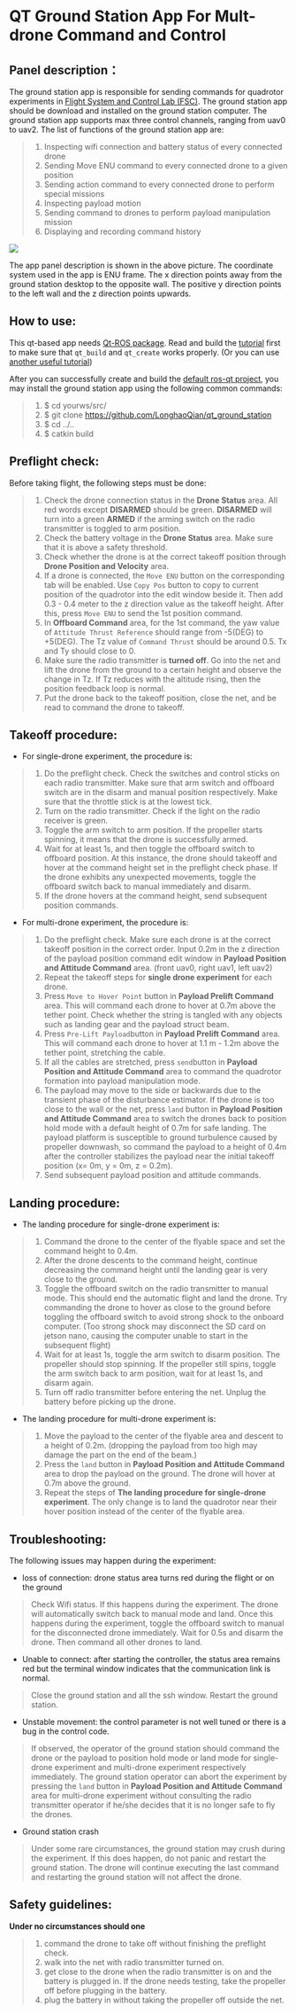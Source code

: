 # QT Ground Station App For Mult-drone Command and Control

## Panel description：

The ground station app is responsible for sending commands for quadrotor experiments in [Flight System and Control Lab (FSC)](https://www.flight.utias.utoronto.ca/fsc/index.php/payload/). 
The ground station app should be download and installed on the ground station computer.  The ground station app supports max three control channels, ranging from uav0 to uav2. The list of  functions of the ground station app are:
> 1. Inspecting wifi connection and battery status of every connected drone
> 2. Sending Move ENU command to every connected drone to a given position
> 3. Sending action command to every connected drone to perform special missions
> 4. Inspecting payload motion
> 5. Sending command to drones to perform payload manipulation mission
> 5. Displaying and recording command history

<img src="image/panel.PNG">

The app panel description is shown in the above picture.  The coordinate system used in the app is ENU frame. The x direction points away from the ground station desktop to the opposite wall. The positive y direction points to the left wall and the z direction points upwards.  

## How to use:

This qt-based app needs [Qt-ROS package](http://wiki.ros.org/qt_ros?distro=kinetic). Read and build the [tutorial](http://wiki.ros.org/qt_ros/Tutorials) first to make sure that `qt_build` and `qt_create` works properly.  (Or you can use [another useful tutorial](https://www.cnblogs.com/casperwin/p/6206193.html))

After you can successfully create and build the [default ros-qt project](http://wiki.ros.org/qt_create/Tutorials/Qt%20App%20Templates), you may install the ground station app using the following common commands:

> 1. $ cd yourws/src/
> 2. $ git clone https://github.com/LonghaoQian/qt_ground_station
> 3. $ cd ../..
> 4. $ catkin build

## Preflight check:

Before taking flight, the following steps must be done:

>1.  Check the drone connection status in the **Drone Status** area. All red words except **DISARMED** should be green.  **DISARMED** will turn into a green **ARMED** if the arming switch on the radio transmitter is toggled to arm position. 
>2. Check the battery voltage in the **Drone Status** area. Make sure that it is above a safety threshold. 
>3. Check whether the drone is at the correct takeoff position through **Drone Position and Velocity** area. 
>4. If a drone is connected, the  `Move ENU`  button on the corresponding tab will be enabled.  Use `Copy Pos` button to copy to current position of the quadrotor into the edit window beside it. Then add 0.3 - 0.4 meter to the z direction value as the takeoff height.  After this, press `Move ENU` to send the 1st position command. 
>5.  In **Offboard Command** area, for the 1st command, the yaw value of `Attitude Thrust Reference`  should range from -5(DEG) to +5(DEG). The Tz value of `Command Thrust` should be around 0.5. Tx and Ty should close to 0. 
>6. Make sure the radio transmitter is **turned off**. Go into the net and lift the drone from the ground to a certain height and observe the change in Tz. If Tz reduces with the altitude rising, then the position feedback loop is normal.  
>7. Put the drone back to the takeoff position, close the net, and be read to command the drone to takeoff. 

## Takeoff procedure:

- For single-drone experiment, the procedure is:

>1. Do the preflight check. Check the switches and control sticks on each radio transmitter. Make sure that arm switch and offboard switch are in the disarm and manual position respectively. Make sure that the throttle stick is at the lowest tick. 
>2. Turn on the radio transmitter. Check if the light on the radio receiver is green. 
>3. Toggle the arm switch to arm position. If the propeller starts spinning, it means that the drone is successfully armed. 
>4.  Wait for at least 1s,  and then toggle the offboard switch to offboard position. At this instance, the drone should takeoff and hover at the command height set in the preflight check phase. If the drone exhibits any unexpected movements, toggle the offboard switch back to manual immediately and disarm. 
>5. If the drone hovers at the command height, send subsequent position commands.

- For multi-drone experiment, the procedure is:

>1. Do the preflight check. Make sure each drone is at the correct takeoff position in the correct order. Input 0.2m in the z direction of the payload position command edit window in **Payload Position and Attitude Command** area.  (front uav0, right uav1, left uav2) 
>2. Repeat the takeoff steps for **single drone experiment** for each drone.
>3. Press `Move to Hover Point` button in  **Payload Prelift Command** area. This will command each drone to hover at 0.7m above the tether point. Check whether the string is tangled with any objects such as landing gear and the payload struct beam.  
>4. Press `Pre-Lift Payload`button in **Payload Prelift Command** area. This will command each drone to hover at 1.1 m - 1.2m above the tether point, stretching the cable. 
> 5. If all the cables are stretched,  press `send`button in  **Payload Position and Attitude Command** area to command the quadrotor formation into payload manipulation mode.
> 6. The payload may move to the side or backwards due to the transient phase of the disturbance estimator. If the drone is too close to the wall or the net, press `land` button in  **Payload Position and Attitude Command** area to switch the drones back to position hold mode with a default height of 0.7m for safe landing. The payload platform is susceptible to ground turbulence caused by propeller downwash, so command the payload to a height of 0.4m after the controller stabilizes the payload near the initial takeoff position (x= 0m, y = 0m, z = 0.2m).
> 6. Send subsequent payload position and attitude commands.


##  Landing procedure:

- The landing procedure for single-drone experiment is:

>1. Command the drone to the center of the flyable space and set the command height to 0.4m.
> 2. After the drone descents to the command height, continue decreasing the command height until the landing gear is very close to the ground. 
> 3. Toggle the offboard switch on the radio transmitter to manual mode. This should end the automatic flight and land the drone. Try commanding the drone to hover as close to the ground before toggling the offboard switch to avoid strong shock to the onboard computer. (Too strong shock may disconnect the SD card on jetson nano, causing the computer unable to start in the subsequent flight)
> 4. Wait for at least 1s, toggle the arm switch to disarm position. The propeller should stop spinning. If the propeller still spins, toggle the arm switch back to arm position, wait for at least 1s, and disarm again. 
> 5. Turn off radio transmitter before entering the net. Unplug the battery before picking up the drone. 

- The landing procedure for multi-drone experiment is:
> 1. Move the payload to the center of the flyable area and descent to a height of 0.2m. (dropping the payload from too high may damage the part on the end of the beam.)
> 2. Press the  `land` button in  **Payload Position and Attitude Command** area to drop the payload on the ground. The drone will hover at 0.7m above the ground. 
> 3. Repeat the steps of **The landing procedure for single-drone experiment**. The only change is to land the quadrotor near their hover position instead of the center of the flyable area. 

## Troubleshooting:

The following issues may happen during the experiment:

-  loss of connection: drone status area turns red during the flight or on the ground
> Check Wifi status. If this happens during the experiment. The drone will automatically switch back to manual mode and land. Once this happens during the experiment, toggle the offboard switch to manual for the disconnected drone immediately. Wait for 0.5s and disarm the drone. Then command all other drones to land. 

- Unable to connect: after starting the controller, the status area remains red but the terminal window indicates that the communication link is normal.
> Close the ground station and all the ssh window.
> Restart the ground station.

- Unstable movement: the control parameter is not well tuned or there is a bug in the control code.

> If observed, the operator of the ground station should command the drone or the payload to position hold mode or land mode for single-drone experiment and multi-drone experiment respectively immediately. The ground station operator can abort the experiment by pressing the  `land` button in  **Payload Position and Attitude Command** area for multi-drone experiment without consulting the radio transmitter operator if he/she decides that it is no longer safe to fly the drones. 

-  Ground station crash
> Under some rare circumstances, the ground station may crush during the experiment. If this does happen, do not panic and restart the ground station. The drone will continue executing the last command and restarting the ground station will not affect the drone. 

## Safety guidelines:

**Under no circumstances should one**

>1. command the drone to take off without finishing the preflight check.
>2. walk into the net with radio transmitter turned on.
>3. get close to the drone when the radio transmitter is on and the battery is plugged in. If the drone needs testing, take the propeller off before plugging in the battery.
>4. plug the battery in without taking the propeller off outside the net.
